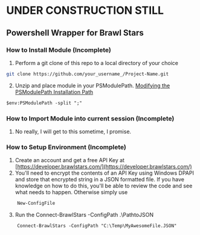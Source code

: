 
# UNDER CONSTRUCTION STILL
## Powershell Wrapper for Brawl Stars

### How to Install Module (Incomplete)

1. Perform a git clone of this repo to a local directory of your choice
```sh
git clone https://github.com/your_username_/Project-Name.git
```
2. Unzip and place module in  your PSModulePath. [Modifying the PSModulePath Installation Path](https://docs.microsoft.com/en-us/powershell/scripting/developer/module/modifying-the-psmodulepath-installation-path?view=powershell-7.1)
```ps
$env:PSModulePath -split ";"
```

### How to Import Module into current session (Incomplete)

1. No really, I will get to this sometime, I promise.
### How to Setup Environment (Incomplete)

1. Create an account and get a free API Key at [https://developer.brawlstars.com/](https://developer.brawlstars.com/)
2. You'll need to encrypt the contents of an API Key using Windows DPAPI and store that encrypted string in a JSON formatted file. If you have knowledge on how to do this, you'll be able to review the code and see what needs to happen. Otherwise simply use
```ps
    New-ConfigFile
```
3. Run the Connect-BrawlStars -ConfigPath .\PathtoJSON
```ps
    Connect-BrawlStars -ConfigPath "C:\Temp\MyAwesomeFile.JSON"
```
